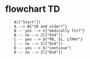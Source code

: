 # flowchart TD
        A(["Start"])
        A --> B{"18 and older?"}
        B -- yes --> C{"medically fit?"}
        B -- no --> Z(["End"])
        C -- yes --> D{"PR, SC, LTPH?"}
        C -- no --> Z(["End"])
        D -- yes --> E("continue")
        D -- no --> Z(["End"])

